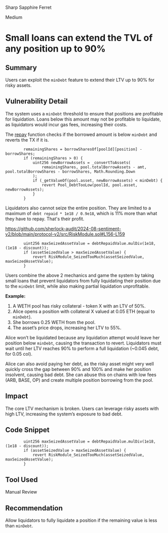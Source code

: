 Sharp Sapphire Ferret

Medium

# Small loans can extend the TVL of any position up to 90%

## Summary
Users can exploit the `minDebt` feature to extend their LTV up to 90% for risky assets.

## Vulnerability Detail
The system uses a `minDebt` threshold to ensure that positions are profitable for liquidation. Loans below this amount may not be profitable to liquidate, as liquidators would incur gas fees, increasing their costs.

The [repay](https://github.com/sherlock-audit/2024-08-sentiment-v2/blob/main/protocol-v2/src/Pool.sol#L506-L514) function checks if the borrowed amount is below `minDebt` and reverts the TX if it is.

```solidity
        remainingShares = borrowSharesOf[poolId][position] - borrowShares;
        if (remainingShares > 0) {
            uint256 newBorrowAssets = _convertToAssets(
                remainingShares, pool.totalBorrowAssets - amt, pool.totalBorrowShares - borrowShares, Math.Rounding.Down
            );
            if (_getValueOf(pool.asset, newBorrowAssets) < minDebt) {
                revert Pool_DebtTooLow(poolId, pool.asset, newBorrowAssets);
            }
        }
```

Liquidators also cannot seize the entire position. They are limited to a maximum of `debt repaid * 1e18 / 0.9e18`, which is 11% more than what they have to repay. That's their profit.

https://github.com/sherlock-audit/2024-08-sentiment-v2/blob/main/protocol-v2/src/RiskModule.sol#L156-L159

```solidity
        uint256 maxSeizedAssetValue = debtRepaidValue.mulDiv(1e18, (1e18 - discount));
        if (assetSeizedValue > maxSeizedAssetValue) {
            revert RiskModule_SeizedTooMuch(assetSeizedValue, maxSeizedAssetValue);
        }
```

Users combine the above 2 mechanics and game the system by taking small loans that prevent liquidators from fully liquidating their position due to the `minDebt` limit, while also making partial liquidation unprofitable.

**Example:**
1. A WETH pool has risky collateral - token X with an LTV of 50%.
2. Alice opens a position with collateral X valued at 0.05 ETH (equal to `minDebt`).
3. She borrows 0.25 WETH from the pool.
4. The asset’s price drops, increasing her LTV to 55%.

Alice won’t be liquidated because any liquidation attempt would leave her position below `minDebt`, causing the transaction to revert. Liquidators must wait until her LTV reaches 90% to perform a full liquidation (~0.045 debt, for 0.05 col). 

Alice can also avoid paying her debt, as the risky asset might very well quickly cross the gap between 90% and 100% and make her position insolvent, causing bad debt. She can abuse this on chains with low fees (ARB, BASE, OP) and create multiple position borrowing from the pool.

## Impact
The core LTV mechanism is broken. Users can leverage risky assets with high LTV, increasing the system’s exposure to bad debt.

## Code Snippet
```solidity
        uint256 maxSeizedAssetValue = debtRepaidValue.mulDiv(1e18, (1e18 - discount));
        if (assetSeizedValue > maxSeizedAssetValue) {
            revert RiskModule_SeizedTooMuch(assetSeizedValue, maxSeizedAssetValue);
        }
```

## Tool Used
Manual Review

## Recommendation
Allow liquidators to fully liquidate a position if the remaining value is less than `minDebt`.